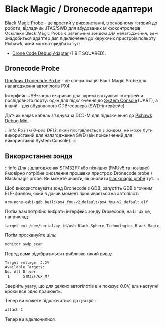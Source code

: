 # Black Magic / Dronecode адаптери

[Black Magic Probe](https://black-magic.org) - це простий у використанні, в основному готовий до роботи, відладчик JTAG/SWD для вбудованих мікроконтролерів. Оскільки Black Magic Probe є загальним зондом для налагодження, вам знадобиться адаптер для підключення до керуючих пристроїв польоту Pixhawk, який можна придбати тут:

- [Drone Code Debug Adapter](https://1bitsquared.com/products/drone-code-debug-adapter) (1 BIT SQUARED).

## Dronecode Probe

[Пробник Dronecode Probe](https://kb.zubax.com/display/MAINKB/Dronecode+Probe+documentation) - це спеціалізація Black Magic Probe для налагодження автопілотів PX4.

Інтерфейс USB-зонда викриває два окремі віртуальні інтерфейси послідовного порту: один для підключення до [System Console](system_console.md) (UART), а інший - для вбудованого GDB-сервера (SWD-інтерфейс).

Датчик надає кабель з'єднувача DCD-M для підключення до [Pixhawk Debug Mini](swd_debug.md#pixhawk-debug-mini).

:::info
Роз'єм _6-pos DF13_, який поставляється з зондом, не може бути використаний для налагодження SWD (він призначений для використання System Console).
:::

## Використання зонда

:::info
Для відлагодження STM32F7 або пізніших (FMUv5 та новіших) ймовірно потрібне оновлення прошивки пристрою Dronecode probe / Blackmagic probe. Ви можете знайти, як оновити [blackmagic probe](https://github.com/blacksphere/blackmagic/wiki/Upgrading-Firmware) тут.
:::

Щоб використовувати зонд Dronecode з GDB, запустіть GDB з точним ELF-файлом, який в даний момент прошивається на автопілоті:

```sh
arm-none-eabi-gdb build/px4_fmu-v2_default/px4_fmu-v2_default.elf
```

Потім вам потрібно вибрати інтерфейс зонду Dronecode, на Linux це, наприклад:

```sh
target ext /dev/serial/by-id/usb-Black_Sphere_Technologies_Black_Magic_Probe_f9414d5_7DB85DAC-if00
```

Потім проскануйте ціль:

```sh
monitor swdp_scan
```

Перед вами відобразиться приблизно такий вивід:

```sh
Target voltage: 3.3V
Available Targets:
No. Att Driver
 1      STM32F76x M7
```

Зверніть увагу, що для деяких автопілотів він показує 0.0V, але наступні кроки все одно працюють.

Тепер ви можете підключитися до цієї цілі:

```sh
attach 1
```

Тепер ви відключилися.

